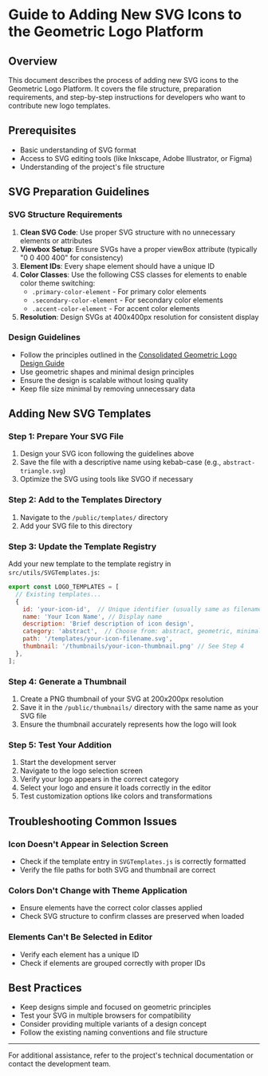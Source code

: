 # Guide to Adding New SVG Icons to the Geometric Logo Platform

## Overview

This document describes the process of adding new SVG icons to the Geometric Logo Platform. It covers the file structure, preparation requirements, and step-by-step instructions for developers who want to contribute new logo templates.

## Prerequisites

- Basic understanding of SVG format
- Access to SVG editing tools (like Inkscape, Adobe Illustrator, or Figma)
- Understanding of the project's file structure

## SVG Preparation Guidelines

### SVG Structure Requirements

1. **Clean SVG Code**: Use proper SVG structure with no unnecessary elements or attributes
2. **Viewbox Setup**: Ensure SVGs have a proper viewBox attribute (typically "0 0 400 400" for consistency)
3. **Element IDs**: Every shape element should have a unique ID
4. **Color Classes**: Use the following CSS classes for elements to enable color theme switching:
   - `.primary-color-element` - For primary color elements
   - `.secondary-color-element` - For secondary color elements
   - `.accent-color-element` - For accent color elements
5. **Resolution**: Design SVGs at 400x400px resolution for consistent display

### Design Guidelines

- Follow the principles outlined in the [Consolidated Geometric Logo Design Guide](./Consolidated_Geometric_Logo_Design_Guide.md)
- Use geometric shapes and minimal design principles
- Ensure the design is scalable without losing quality
- Keep file size minimal by removing unnecessary data

## Adding New SVG Templates

### Step 1: Prepare Your SVG File

1. Design your SVG icon following the guidelines above
2. Save the file with a descriptive name using kebab-case (e.g., `abstract-triangle.svg`)
3. Optimize the SVG using tools like SVGO if necessary

### Step 2: Add to the Templates Directory

1. Navigate to the `/public/templates/` directory
2. Add your SVG file to this directory

### Step 3: Update the Template Registry

Add your new template to the template registry in `src/utils/SVGTemplates.js`:

```javascript
export const LOGO_TEMPLATES = [
  // Existing templates...
  {
    id: 'your-icon-id',  // Unique identifier (usually same as filename without extension)
    name: 'Your Icon Name', // Display name
    description: 'Brief description of icon design', 
    category: 'abstract',  // Choose from: abstract, geometric, minimal, or business
    path: '/templates/your-icon-filename.svg',
    thumbnail: '/thumbnails/your-icon-thumbnail.png' // See Step 4
  },
];
```

### Step 4: Generate a Thumbnail

1. Create a PNG thumbnail of your SVG at 200x200px resolution
2. Save it in the `/public/thumbnails/` directory with the same name as your SVG file
3. Ensure the thumbnail accurately represents how the logo will look

### Step 5: Test Your Addition

1. Start the development server
2. Navigate to the logo selection screen
3. Verify your logo appears in the correct category
4. Select your logo and ensure it loads correctly in the editor
5. Test customization options like colors and transformations

## Troubleshooting Common Issues

### Icon Doesn't Appear in Selection Screen

- Check if the template entry in `SVGTemplates.js` is correctly formatted
- Verify the file paths for both SVG and thumbnail are correct

### Colors Don't Change with Theme Application

- Ensure elements have the correct color classes applied
- Check SVG structure to confirm classes are preserved when loaded

### Elements Can't Be Selected in Editor

- Verify each element has a unique ID
- Check if elements are grouped correctly with proper IDs

## Best Practices

- Keep designs simple and focused on geometric principles
- Test your SVG in multiple browsers for compatibility
- Consider providing multiple variants of a design concept
- Follow the existing naming conventions and file structure

---

For additional assistance, refer to the project's technical documentation or contact the development team.